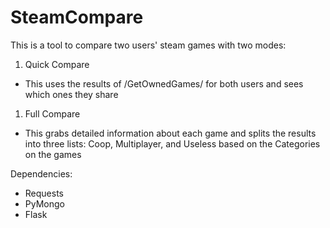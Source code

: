 # SteamCompare

This is a tool to compare two users' steam games with two modes:
1. Quick Compare
  * This uses the results of /GetOwnedGames/ for both users and sees which ones they share
1. Full Compare
  * This grabs detailed information about each game and splits the results into three lists: Coop, Multiplayer, and Useless based on the Categories on the games

Dependencies:
* Requests
* PyMongo
* Flask
